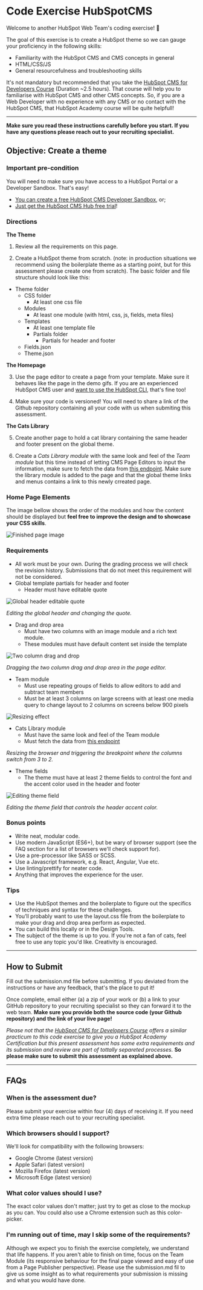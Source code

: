 # Code Exercise HubSpotCMS

Welcome to another HubSpot Web Team's coding exercise! 👋

The goal of this exercise is to create a HubSpot theme so we can gauge your proficiency in the following skills:

* Familiarity with the HubSpot CMS and CMS concepts in general
* HTML/CSS/JS
* General resourcefulness and troubleshooting skills

It's not mandatory but recommended that you take the [HubSpot CMS for Developers Course][academy-hubspot-cms-for-devs] (Duration ~2.5 hours). That course will help you to familiarise with HubSpot CMS and other CMS concepts. So, if you are a Web Developer with no experience with any CMS or no contact with the HubSpot CMS, that HubSpot Academy course will be quite helpfull! 

---

**Make sure you read these instructions carefully before you start. If you have any questions please reach out to your recruiting specialist.**

## Objective: Create a theme

### Important pre-condition

You will need to make sure you have access to a HubSpot Portal or a Developer Sandbox. That's easy!
* [You can create a free HubSpot CMS Developer Sandbox][free-sandbox], or;
* [Just get the HubSpot CMS Hub free trial][cms-hub-free-trial]!

### Directions

**The Theme**

1. Review all the requirements on this page.

2. Create a HubSpot theme from scratch. (note: in production situations we recommend using the boilerplate theme as a starting point, but for this assessment please create one from scratch). The basic folder and file structure should look like this:

* Theme folder
  * CSS folder
    * At least one css file
  * Modules
    * At least one module (with html, css, js, fields, meta files)
  * Templates
    * At least one template file
    * Partials folder
      * Partials for header and footer
  * Fields.json
  * Theme.json

**The Homepage**

3. Use the page editor to create a page from your template. Make sure it behaves like the page in the demo gifs. If you are an experienced HubSpot CMS user and [want to use the HubSpot CLI][hubspot-cms-cli-docs], that's fine too!

4. Make sure your code is versioned! You will need to share a link of the Github repository containing all your code with us when submiting this assessment.

**The Cats Library**

5. Create another page to hold a cat library containing the same header and footer present on the global theme.

7. Create a *Cats Library module* with the same look and feel of the *Team module* but this time instead of letting CMS Page Editors to input the information, make sure to fetch the data from [this endpoint][code-exercise-cats-lib]. Make sure the library module is added to the page and that the global theme links and menus contains a link to this newly crreated page.

### Home Page Elements

The image bellow shows the order of the modules and how the content should be displayed but **feel free to improve the design and to showcase your CSS skills**.

![Finished page image][img-hubspot-cms-code-exercise-finished]

### Requirements

* All work must be your own. During the grading process we will check the revision history. Submissions that do not meet this requirement will not be considered.
* Global template partials for header and footer
  * Header must have editable quote

![Global header editable quote][img-global-header-editable-quote]

*Editing the global header and changing the quote.*

* Drag and drop area
  * Must have two columns with an image module and a rich text module.
  * These modules must have default content set inside the template

![Two column drag and drop][img-two-column-drag-and-drop]

*Dragging the two column drag and drop area in the page editor.*

* Team module
  * Must use repeating groups of fields to allow editors to add and subtract team members
  * Must be at least 3 columns on large screens with at least one media query to change layout to 2 columns on screens below 900 pixels

![Resizing effect][img-resizing-page-breakpoints-effect]

* Cats Library module
  * Must have the same look and feel of the Team module
  * Must fetch the data from [this endpoint][code-exercise-cats-lib]

*Resizing the browser and triggering the breakpoint where the columns switch from 3 to 2.*

* Theme fields
  * The theme must have at least 2 theme fields to control the font and the accent color used in the header and footer

![Editing theme field][img-theme-fields]

*Editing the theme field that controls the header accent color.*

### Bonus points

* Write neat, modular code.
* Use modern JavaScript (ES6+), but be wary of browser support (see the FAQ section for a list of browsers we'll check support for).
* Use a pre-processor like SASS or SCSS.
* Use a Javascript framework, e.g. React, Angular, Vue etc.
* Use linting/prettify for neater code.
* Anything that improves the experience for the user.

### Tips

* Use the HubSpot themes and the boilerplate to figure out the specifics of techniques and syntax for these challenges.
* You’ll probably want to use the layout.css file from the boilerplate to make your drag and drop area perform as expected.
* You can build this locally or in the Design Tools.
* The subject of the theme is up to you. If you're not a fan of cats, feel free to use any topic you'd like. Creativity is encouraged.

---

## How to Submit

Fill out the submission.md file before submitting. If you deviated from the instructions or have any feedback, that's the place to put it!

Once complete, email either (a) a zip of your work or (b) a link to your GitHub repository to your recruiting specialist so they can forward it to the web team. **Make sure you provide both the source code (your Github repository) and the link of your live page!**

*Please not that the [HubSpot CMS for Developers Course][academy-hubspot-cms-for-devs] offers a similar practicum to this code exercise to give you a HubSpot Academy Certification but this present assessment has some extra requirements and its submission and review are part of tottally separeted processes.* **So please make sure to submit this assessment as explained above.**

---

## FAQs

### When is the assessment due?
Please submit your exercise within four (4) days of receiving it. If you need extra time please reach out to your recruiting specialist.

### Which browsers should I support?
We'll look for compatibility with the following browsers:

* Google Chrome (latest version)
* Apple Safari (latest version)
* Mozilla Firefox (latest version)
* Microsoft Edge (latest version)

### What color values should I use?
The exact color values don't matter; just try to get as close to the mockup as you can. You could also use a Chrome extension such as this color-picker.

### I'm running out of time, may I skip some of the requirements?

Although we expect you to finish the exercise completely, we understand that life happens. If you aren't able to finish on time, focus on the Team Module (its responsive behaviour for the final page viewed and easy of use from a Page Publisher perspective). Please use the submission.md fil to give us some insight as to what requirements your submission is missing and what you would have done.

[academy-hubspot-cms-for-devs]: https://academy.hubspot.com/courses/cms-for-developers
[free-sandbox]: https://offers.hubspot.com/free-cms-developer-sandbox
[cms-hub-free-trial]: https://app.hubspot.com/signup/trial-signup?intent=trial&trialId=18&dtt_source=get-started-page&hubs_signup-url=www.hubspot.com/products/get-started&hubs_signup-cta=getstarted-cmstrial&hubs_content=www.hubspot.com/&hubs_content-cta=homepage-nav&hs_chatflow=BOT117_VarA&_ga=2.209061524.766654493.1626950831-623576512.1624288828
[hubspot-cms-cli-docs]: https://developers.hubspot.com/docs/cms/guides/getting-started
[img-hubspot-cms-code-exercise-finished]: ./imgs/img-hubspot-cms-code-exercise-finished.png
[img-global-header-editable-quote]: ./imgs/img-global-header-editable-quote.gif
[img-two-column-drag-and-drop]: ./imgs/img-two-column-drag-and-drop.gif
[img-resizing-page-breakpoints-effect]: ./imgs/img-resizing-page-breakpoints-effect.gif
[img-theme-fields]: ./imgs/img-theme-fields.gif
[code-exercise-cats-lib]: https://raw.githubusercontent.com/HubSpotWebTeam/CodeExercise-HubSpotCMS/main/data/cats.json
